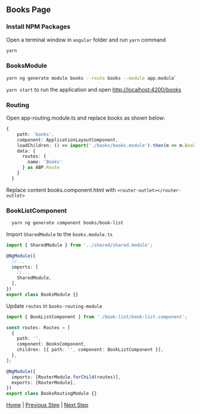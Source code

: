 ## Books Page

### Install NPM Packages

Open a terminal window in `angular` folder and run `yarn` command

```bash
yarn
```

### BooksModule

```bash
yarn ng generate module books --route books --module app.module`
```

`yarn start` to run the application and open [http://localhost:4200/books](http://localhost:4200/books)

### Routing

Open app-routing.module.ts and replace books as shown below:

```typescript
{
    path: 'books',
    component: ApplicationLayoutComponent,
    loadChildren: () => import('./books/books.module').then(m => m.BooksModule),
    data: {
      routes: {
        name: 'Books'
      } as ABP.Route
    }
  }
```

Replace content books.component.html with `<router-outlet></router-outlet>`

### BookListComponent

```bash
  yarn ng generate component books/book-list
```

Import `SharedModule` to the `books.module.ts`

```typescript
import { SharedModule } from '../shared/shared.module';

@NgModule({
  //...
  imports: [
    //...
    SharedModule,
  ],
})
export class BooksModule {}

```

Update `routes` in `books-routing-module`

```typescript
import { BookListComponent } from './book-list/book-list.component';

const routes: Routes = [
  {
    path: '',
    component: BooksComponent,
    children: [{ path: '', component: BookListComponent }],
  },
];

@NgModule({
  imports: [RouterModule.forChild(routes)],
  exports: [RouterModule],
})
export class BooksRoutingModule {}

```  

[Home](./../../../README.md) | [Previous Step](StepByStep/../../Step5/Step5.md) | [Next Step](StepByStep/../../Step7/Step7.md)
